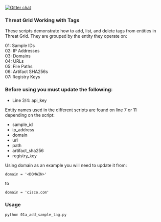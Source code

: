 [![Gitter chat](https://img.shields.io/badge/gitter-join%20chat-brightgreen.svg)](https://gitter.im/CiscoSecurity/Threat-Grid "Gitter chat")

### Threat Grid Working with Tags

These scripts demonstrate how to add, list, and delete tags from entities in Threat Grid. They are grouped by the entity they operate on:

01: Sample IDs  
02: IP Addresses  
03: Domains  
04: URLs  
05: File Paths  
06: Artifact SHA256s  
07: Registry Keys  

### Before using you must update the following:
- Line 3/4: api_key

Entity names used in the different scripts are found on line 7 or 11 depending on the script:
- sample_id
- ip_address
- domain
- url
- path
- artifact_sha256
- registry_key

Using domain as an example you will need to update it from:
```
domain = '<DOMAIN>'
``` 
to
```
domain = 'cisco.com'
```

### Usage

```
python 01a_add_sample_tag.py
```
